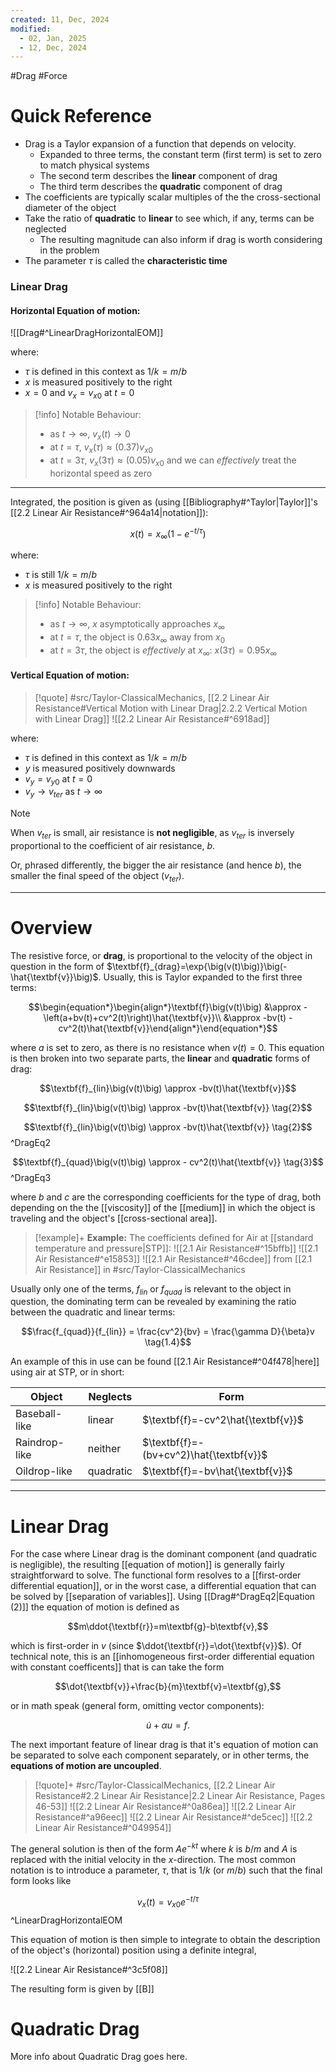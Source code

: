 ```yaml
---
created: 11, Dec, 2024
modified:
  - 02, Jan, 2025
  - 12, Dec, 2024
---
```


#Drag #Force 

# Quick Reference

- Drag is a Taylor expansion of a function that depends on velocity.
	- Expanded to three terms, the constant term (first term) is set to zero to match physical systems
	- The second term describes the **linear** component of drag
	- The third term describes the **quadratic** component of drag
- The coefficients are typically scalar multiples of the the cross-sectional diameter of the object
- Take the ratio of **quadratic** to **linear** to see which, if any, terms can be neglected
	- The resulting magnitude can also inform if drag is worth considering in the problem
- The parameter $\tau$ is called the **characteristic time**

### Linear Drag

#### Horizontal Equation of motion:

![[Drag#^LinearDragHorizontalEOM]]

where:
- $\tau$ is defined in this context as $1/k=m/b$
- $x$ is measured positively to the right
- $x=0$ and $v_x=v_{x0}$ at $t=0$

> [!info] Notable Behaviour:
> - as $t\rightarrow\infty$, $v_x(t)\rightarrow0$
> - at $t=\tau$, $v_x(\tau)\approx (0.37)v_{x0}$
> - at $t=3\tau$, $v_x(3\tau)\approx (0.05)v_{x0}$ and we can *effectively* treat the horizontal speed as zero

---

Integrated, the position is given as (using [[Bibliography#^Taylor|Taylor]]'s [[2.2 Linear Air Resistance#^964a14|notation]]):

$$x(t)=x_{\infty}\big(1-e^{-t/\tau}\big)$$

where:
- $\tau$ is still $1/k=m/b$
- $x$ is measured positively to the right

> [!info] Notable Behaviour:
> - as $t\rightarrow\infty$, $x$ asymptotically approaches $x_{\infty}$
> - at $t=\tau$, the object is $0.63x_{\infty}$ away from $x_0$
> - at $t=3\tau$, the object is *effectively* at $x_{\infty}$: $x(3\tau)=0.95x_{\infty}$


#### Vertical Equation of motion:

>[!quote] #src/Taylor-ClassicalMechanics, [[2.2 Linear Air Resistance#Vertical Motion with Linear Drag|2.2.2 Vertical Motion with Linear Drag]]
> ![[2.2 Linear Air Resistance#^6918ad]]

where:
- $\tau$ is defined in this context as $1/k=m/b$
- $y$ is measured positively downwards
- $v_y=v_{y0}$ at $t=0$
- $v_y\rightarrow v_{ter}$ as $t\rightarrow\infty$

>[!note]
>When $v_{ter}$ is small, air resistance is **not negligible**, as $v_{ter}$ is inversely proportional to the coefficient of air resistance, $b$.
>
>Or, phrased differently, the bigger the air resistance (and hence $b$), the smaller the final speed of the object ($v_{ter}$).

---

# Overview

The resistive force, or **drag**, is proportional to the velocity of the object in question in the form of $\textbf{f}_{drag}=\exp{\big(v(t)\big)}\big(-\hat{\textbf{v}}\big)$. Usually, this is Taylor expanded to the first three terms:

$$\begin{equation*}\begin{align*}\textbf{f}\big(v(t)\big) &\approx - \left(a+bv(t)+cv^2(t)\right)\hat{\textbf{v}}\\
&\approx -bv(t) - cv^2(t)\hat{\textbf{v}}\end{align*}\end{equation*}$$

where $a$ is set to zero, as there is no resistance when $v(t)=0$. This equation is then broken into two separate parts, the **linear** and **quadratic** forms of drag:

$$\textbf{f}_{lin}\big(v(t)\big) \approx -bv(t)\hat{\textbf{v}}$$

$$\textbf{f}_{lin}\big(v(t)\big) \approx -bv(t)\hat{\textbf{v}} \tag{2}$$

$$\textbf{f}_{lin}\big(v(t)\big) \approx -bv(t)\hat{\textbf{v}} \tag{2}$$^DragEq2

$$\textbf{f}_{quad}\big(v(t)\big) \approx - cv^2(t)\hat{\textbf{v}} \tag{3}$$^DragEq3



where $b$ and $c$ are the corresponding coefficients for the type of drag, both depending on the the [[viscosity]] of the [[medium]] in which the object is traveling and the object's [[cross-sectional area]].

>[!example]+ **Example:** The coefficients defined for Air at [[standard temperature and pressure|STP]]:
> ![[2.1 Air Resistance#^15bffb]]
> ![[2.1 Air Resistance#^e15853]]
> ![[2.1 Air Resistance#^46cdee]]
> from [[2.1 Air Resistance]] in #src/Taylor-ClassicalMechanics

Usually only one of the terms, $f_{lin}$ or $f_{quad}$ is relevant to the object in question, the dominating term can be revealed by examining the ratio between the quadratic and linear terms:

$$\frac{f_{quad}}{f_{lin}} = \frac{cv^2}{bv} = \frac{\gamma D}{\beta}v \tag{1.4}$$

An example of this in use can be found [[2.1 Air Resistance#^04f478|here]] using air at STP, or in short:

| Object        | Neglects  | Form                                    |
| ------------- | --------- | --------------------------------------- |
| Baseball-like | linear    | $\textbf{f}=-cv^2\hat{\textbf{v}}$      |
| Raindrop-like | neither   | $\textbf{f}=-(bv+cv^2)\hat{\textbf{v}}$ |
| Oildrop-like  | quadratic | $\textbf{f}=-bv\hat{\textbf{v}}$        |

---

# Linear Drag

For the case where Linear drag is the dominant component (and quadratic is negligible), the resulting [[equation of motion]] is generally fairly straightforward to solve. The functional form resolves to a [[first-order differential equation]], or in the worst case, a differential equation that can be solved by [[separation of variables]]. Using [[Drag#^DragEq2|Equation (2)]] the equation of motion is defined as

$$m\ddot{\textbf{r}}=m\textbf{g}-b\textbf{v},$$

which is first-order in $v$ (since $\ddot{\textbf{r}}=\dot{\textbf{v}}$). Of technical note, this is an [[inhomogeneous first-order differential equation with constant coefficents]] that is can take the form

$$\dot{\textbf{v}}+\frac{b}{m}\textbf{v}=\textbf{g},$$

or in math speak (general form, omitting vector components):

$$\dot{u}+\alpha u = f.$$

The next important feature of linear drag is that it's equation of motion can be separated to solve each component separately, or in other terms, the **equations of motion are uncoupled**.

>[!quote]+ #src/Taylor-ClassicalMechanics, [[2.2 Linear Air Resistance#2.2 Linear Air Resistance|2.2 Linear Air Resistance, Pages 46-53]]
> ![[2.2 Linear Air Resistance#^0a86ea]]
> ![[2.2 Linear Air Resistance#^a96eec]]
> ![[2.2 Linear Air Resistance#^de5cec]]
> ![[2.2 Linear Air Resistance#^049954]]

The general solution is then of the form $Ae^{-kt}$ where $k$ is $b/m$ and $A$ is replaced with the initial velocity in the $x$-direction. The most common notation is to introduce a parameter, $\tau$, that is $1/k$ (or $m/b$) such that the final form looks like

$$v_x(t) = v_{x0}e^{-t/\tau}\tag{4}$$^LinearDragHorizontalEOM

This equation of motion is then simple to integrate to obtain the description of the object's (horizontal) position using a definite integral,

![[2.2 Linear Air Resistance#^3c5f08]]

The resulting form is given by [[B]]

# Quadratic Drag

More info about Quadratic Drag goes here.

